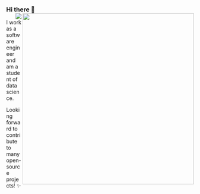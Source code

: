 ### Hi there 👋 <img align='right' src="https://github-readme-stats.vercel.app/api?username=devodla&count_private=true&show_icons=true&include_all_commits=true&hide_rank=true&hide_title=true" width=460> <img align='right' src="https://visitor-badge.glitch.me/badge?page_id=devodla.devodla"> 

I work as a software engineer and am a student of data science. 

Looking forward to contribute to many open-source projects! ✨
